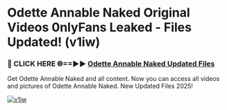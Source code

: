 # Odette Annable Naked Original Videos 0nlyFans Leaked - Files Updated! (v1iw)

<h3>🔴 CLICK HERE 🌐==►► <a href="https://tinyurl.com/yckcrads" rel="nofollow">Odette Annable Naked Updated Files</a></h3>

Get Odette Annable Naked and all content. Now you can access all videos and pictures of Odette Annable Naked. New Updated Files 2025!

[![v1iw](https://i.imgur.com/hpKpOFt.gif)](https://tinyurl.com/yckcrads)
